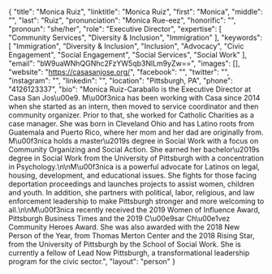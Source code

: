 {
  "title": "Monica Ruiz",
  "linktitle": "Monica Ruiz",
  "first": "Monica",
  "middle": "",
  "last": "Ruiz",
  "pronunciation": "Monica Rue-eez",
  "honorific": "",
  "pronoun": "she/her",
  "role": "Executive Director",
  "expertise": [
    "Community Services",
    "Diversity & Inclusion",
    "Immigration"
  ],
  "keywords": [
    "Immigration",
    "Diversity & Inclusion",
    "Inclusion",
    "Advocacy",
    "Civic Engagement",
    "Social Engagement",
    "Social Services",
    "Social Work"
  ],
  "email": "bW9uaWNhQGNhc2FzYW5qb3NlLm9yZw==",
  "images": [],
  "website": "https://casasanjose.org/",
  "facebook": "",
  "twitter": "",
  "instagram": "",
  "linkedin": "",
  "location": "Pittsburgh, PA",
  "phone": "4126123337",
  "bio": "Monica Ruiz-Caraballo is the Executive Director at Casa San Jos\u00e9. M\u00f3nica has been working with Casa since 2014 when she started as an intern, then moved to service coordinator and then community organizer. Prior to that, she worked for Catholic Charities as a case manager. She was born in Cleveland Ohio and has Latino roots from Guatemala and Puerto Rico, where her mom and her dad are originally from. M\u00f3nica holds a master\u2019s degree in Social Work with a focus on Community Organizing and Social Action. She earned her bachelor\u2019s degree in Social Work from the University of Pittsburgh with a concentration in Psychology.\n\nM\u00f3nica is a powerful advocate for Latinos on legal, housing, development, and educational issues. She fights for those facing deportation proceedings and launches projects to assist women, children and youth. In addition, she partners with political, labor, religious, and law enforcement leadership to make Pittsburgh stronger and more welcoming to all.\n\nM\u00f3nica recently received the 2019 Women of Influence Award, Pittsburgh Business Times and the 2019 C\u00e9sar Ch\u00e1vez Community Heroes Award. She was also awarded with the 2018 New Person of the Year, from Thomas Merton Center and the 2018 Rising Star, from the University of Pittsburgh by the School of Social Work. She is currently a fellow of Lead Now Pittsburgh, a transformational leadership program for the civic sector.",
  "layout": "person"
}
